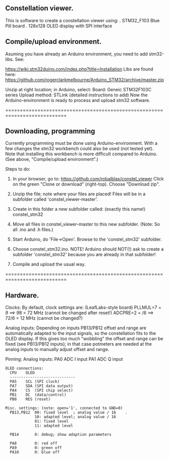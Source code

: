  Constellation viewer.
 ---------------------
 This is software to create a constellation viewer using:
   . STM32_F103 Blue Pill board 
   . 128x128 OLED display with SPI interface
   
 
 Compile/upload environment.
 ---------------------------
 Asuming you have already an Arduino environment, you need to add stm32-libs.
 See:
  
   https://wiki.stm32duino.com/index.php?title=Installation
 Libs are found here:
   https://github.com/rogerclarkmelbourne/Arduino_STM32/archive/master.zip

 Unzip at right location; in Arduino, select:
   Board: Geneic STM32F103C series
   Upload method: STLink
 (detailed instructions to add)
 Now the Arduino-environment is ready to process and upload stm32 software.
 
 ===========================================================================
 
 Downloading, programming
 ------------------------
 Currently programming must be done using Arduino-environment. 
 With a few changes the stm32 workbench could also be used (not tested yet).
 Note that installing this workbench is more difficult compared to Arduino.
 (See above, "Compile/upload environment".)

 Steps to do:
 1. In your browser, go to: 
      https://github.com/robalblas/constel_viewer
    Click on the green "Clone or download" (right-top).
    Choose "Download zip". 

 2. Unzip the file; note where your files are placed!
      Files will be in a subfolder called 'constel_viewer-master'.

 3. Create in this folder a new subfolder called: (exactly this name!)
      constel_stm32
 
 4. Move all files in constel_viewer-master to this new subfolder.
      (Note: So all .ino and .h files.)

 5. Start Arduino, do 'File->Open'. Browse to the 'constel_stm32' subfolder.
 
 6. Choose constel_stm32.ino.
      NOTE! Arduino should NOT(!) ask to create a subfolder 'constel_stm32'
            because you are already in that subfolder!

 7. Compile and upload the usual way.

===========================================================================

 Hardware.
 ---------
 Clocks:
 By default, clock settings are: (LeafLabs-style board)
   PLLMUL=7 = *9 ==>  9*8 = 72 MHz (cannot be changed after reset!)
   ADCPRE=2 = /6 ==> 72/6 = 12 MHz (cannot be changed?)

 Analog inputs: Depending on inputs PB13/PB12 offset and range are automatically 
 adapted to the input signals, so the constellation fits to the OLED display.
 If this gives too much "wobbling" the offset and range can be fixed (see PB13/PB12 inputs); 
 in that case potmeters are needed at the analog inputs to manually adjust offset and range.
  

 Pinning:
    Analog inputs:
      PA0    ADC I input
      PA1    ADC Q input
 
    OLED connections:
      CPU    OLED
      -----------------------------
      PA5    SCL (SPI clock)
      PA7    SDA (SPI data output)
      PA4    CS  (SPI chip select)
      PB1    DC  (data/control)
      PB0    RES (reset)
  
    Misc. settings: (note: open='1', connected to GND=0)
      PB13,PB12  00: fixed level  ; analog value / 16    .
                 10: adapted level; analog value / 16    
                 01: fixed level
                 11: adapted level   
 
      PB14       0: debug; show adaption parameters
 
      PA8        0: red off
      PA9        0: green off
      PA10       0: blue off
